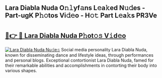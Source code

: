 ## Lara Diabla Nuda O𝚗𝚕yf𝚊ns L𝚎a𝚔ed N𝚞𝚍es - Part-ugK P𝚑𝚘tos Vi𝚍𝚎o - H𝚘𝚝 Part L𝚎a𝚔s PR3Ve

# <h2><a href="http://kf3e2v.oniu.top/?m=Lara+Diabla+Nuda">🔗👉 🔴 Lara Diabla Nuda P𝚑ot𝚘𝚜 V𝚒d𝚎o</a></h2>

[![Lara Diabla Nuda Nu𝚍e𝚜](https://i.imgur.com/0qMVB7G.gif)](http://kf3e2v.oniu.top/?m=Lara+Diabla+Nuda)
Social media personality Lara Diabla Nuda, known for disseminating dance and lifestyle ideas, through performances and personal blogs. Exceptional contortionist Lara Diabla Nuda, famed for their remarkable abilities and accomplishments in contorting their body into various shapes.  
